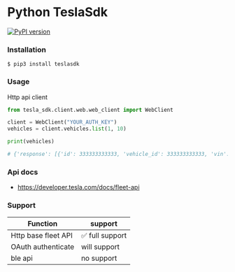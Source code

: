 # Python TeslaSdk
[![PyPI version](https://badge.fury.io/py/teslasdk.svg)](https://badge.fury.io/py/teslasdk)

### Installation
```
$ pip3 install teslasdk
```

### Usage
Http api client
```python
from tesla_sdk.client.web.web_client import WebClient

client = WebClient("YOUR_AUTH_KEY")
vehicles = client.vehicles.list(1, 10)

print(vehicles)

# {'response': [{'id': 333333333333, 'vehicle_id': 333333333333, 'vin': '777777777777', 'color': None, 'access_type': 'OWNER', 'display_name': 'MyTesla', 'option_codes': None, 'granular_access': {'hide_private': False}, 'tokens': ['333333333333', '333333333333'], 'state': 'asleep', 'in_service': False, 'id_s': '333333333333', 'calendar_enabled': True, 'api_version': 63, 'backseat_token': None, 'backseat_token_updated_at': None, 'ble_autopair_enrolled': False}], 'count': 1}
```

### Api docs
- https://developer.tesla.com/docs/fleet-api

### Support
| Function | support  |
| -- | -- |
| Http base fleet API | ✅ full support |
| OAuth authenticate | will support | 
| ble api | no support |